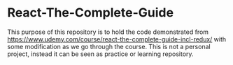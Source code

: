 # React-The-Complete-Guide
This purpose of this repository is to hold the code demonstrated from https://www.udemy.com/course/react-the-complete-guide-incl-redux/ with some modification as we go through the course.
This is not a personal project, instead it can be seen as practice or learning repository.
